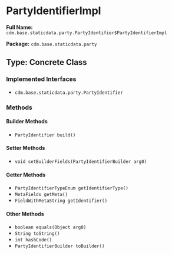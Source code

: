 # PartyIdentifierImpl

**Full Name:** `cdm.base.staticdata.party.PartyIdentifier$PartyIdentifierImpl`

**Package:** `cdm.base.staticdata.party`

## Type: Concrete Class

### Implemented Interfaces

- `cdm.base.staticdata.party.PartyIdentifier`

### Methods

#### Builder Methods

- `PartyIdentifier build()`

#### Setter Methods

- `void setBuilderFields(PartyIdentifierBuilder arg0)`

#### Getter Methods

- `PartyIdentifierTypeEnum getIdentifierType()`
- `MetaFields getMeta()`
- `FieldWithMetaString getIdentifier()`

#### Other Methods

- `boolean equals(Object arg0)`
- `String toString()`
- `int hashCode()`
- `PartyIdentifierBuilder toBuilder()`


